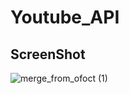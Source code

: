 # Youtube_API

## ScreenShot

![merge_from_ofoct (1)](https://user-images.githubusercontent.com/48861031/131140811-167d7b37-7ed5-4ee2-932c-703e3a722da9.jpg)


